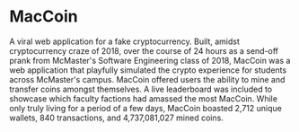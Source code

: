 # MacCoin

A viral web application for a fake cryptocurrency. Built, amidst cryptocurrency craze of 2018, over the course of 24 hours as a send-off prank from McMaster's Software Engineering class of 2018, MacCoin was a web application that playfully simulated the crypto experience for students across McMaster's campus. MacCoin offered users the ability to mine and transfer coins amongst themselves. A live leaderboard was included to showcase which faculty factions had amassed the most MacCoin. While only truly living for a period of a few days, MacCoin boasted 2,712 unique wallets, 840 transactions, and 4,737,081,027 mined coins.